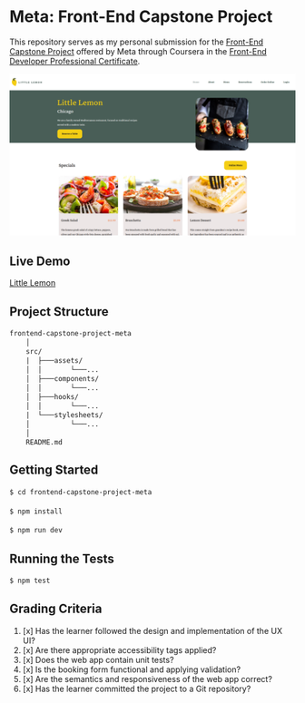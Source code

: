 # Meta: Front-End Capstone Project

This repository serves as my personal submission for the [Front-End Capstone Project](https://www.coursera.org/learn/meta-front-end-developer-capstone?specialization=meta-front-end-developer) offered by Meta through Coursera in the [Front-End Developer Professional Certificate](https://www.coursera.org/professional-certificates/meta-front-end-developer).




![Little Lemon](./littlelemon.png)




## Live Demo

[Little Lemon](https://jesusgraterol.github.io/frontend-capstone-project-meta/)





## Project Structure

```
frontend-capstone-project-meta
    │
    src/
    |  ├───assets/
    │  │       └───...
    │  ├───components/
    │  │       └───...
    │  ├───hooks/
    │  │       └───...
    |  └───stylesheets/
    │          └───...
    │
    README.md
```





## Getting Started

```bash
$ cd frontend-capstone-project-meta

$ npm install

$ npm run dev
```




## Running the Tests

```bash
$ npm test
```




## Grading Criteria

1. [x] Has the learner followed the design and implementation of the UX UI?
2. [x] Are there appropriate accessibility tags applied?
3. [x] Does the web app contain unit tests?
4. [x] Is the booking form functional and applying validation?
5. [x] Are the semantics and responsiveness of the web app correct?
6. [x] Has the learner committed the project to a Git repository?